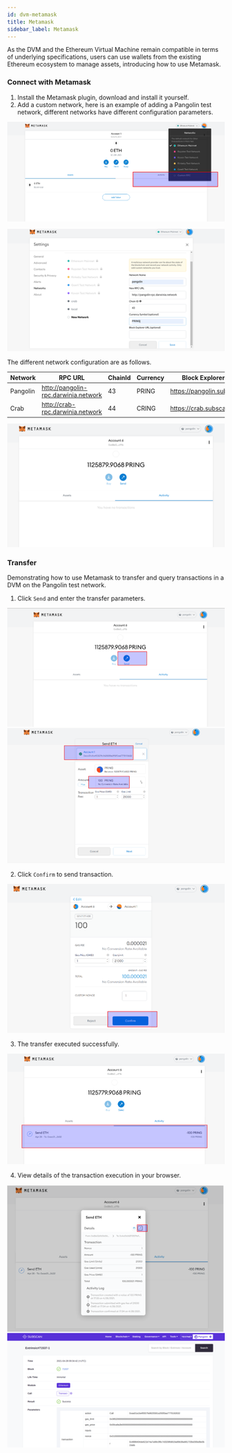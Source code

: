 ```yaml
---
id: dvm-metamask
title: Metamask
sidebar_label: Metamask
---
```


As the DVM and the Ethereum Virtual Machine remain compatible in terms of underlying specifications, users can use wallets from the existing Ethereum ecosystem to manage assets, introducing how to use Metamask.

### Connect with Metamask

1. Install the Metamask plugin, download and install it yourself. 
2. Add a custom network, here is an example of adding a Pangolin test network, different networks have different configuration parameters.

![dvm](assets/dvm/metamask/m0.png)

![dvm](assets/dvm/metamask/m1.png)

The different network configuration are as follows.

| Network  | RPC URL                             | ChainId | Currency| Block Explorer URL |
| ---------| ------------------------------------ | -------| --------|---------- |
| Pangolin | http://pangolin-rpc.darwinia.network | 43     | PRING   | https://pangolin.subscan.io/ |
| Crab     | http://crab-rpc.darwinia.network     | 44     | CRING   | https://crab.subscanio/      |   

![dvm](assets/dvm/metamask/m2.png)

### Transfer

Demonstrating how to use Metamask to transfer and query transactions in a DVM on the Pangolin test network.

1. Click `Send` and enter the transfer parameters. 

![dvm](assets/dvm/metamask/m3.png)
![dvm](assets/dvm/metamask/m4.png)

2. Click `Confirm` to send transaction.

![dvm](assets/dvm/metamask/m5.png)

3. The transfer executed successfully.

![dvm](assets/dvm/metamask/m6.png)

4. View details of the transaction execution in your browser.

![dvm](assets/dvm/metamask/m7.png)
![dvm](assets/dvm/metamask/m8.png)